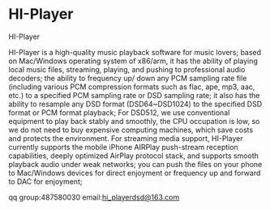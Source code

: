 # HI-Player
HI-Player

HI-Player is a high-quality music playback software for music lovers; based on Mac/Windows operating system of x86/arm, it has the ability of playing local music files, streaming, playing, and pushing to professional audio decoders; the ability to frequency up/ down any PCM sampling rate file (including various PCM compression formats such as flac, ape, mp3, aac, etc.) to a specified PCM sampling rate or DSD sampling rate; it also has the ability to resample any DSD format (DSD64~DSD1024) to the specified DSD format or PCM format playback;
For DSD512, we use conventional equipment to play back stably and smoothly, the CPU occupation is low, so we do not need to buy expensive computing machines, which save costs and protects the environment.
For streaming media support, HI-Player currently supports the mobile iPhone AIRPlay push-stream reception capabilities, deeply optimized AirPlay protocol stack, and supports smooth playback audio under weak networks; you can push the files on your phone to Mac/Windows devices for direct enjoyment or frequency up and forward to DAC for enjoyment;

qq group:487580030
email:hi_playerdsd@163.com
